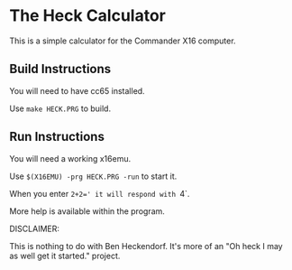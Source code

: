 The Heck Calculator
===================

This is a simple calculator for the Commander X16 computer.

Build Instructions
------------------

You will need to have cc65 installed.

Use `make HECK.PRG` to build.

Run Instructions
----------------

You will need a working x16emu.

Use `$(X16EMU) -prg HECK.PRG -run` to start it.

When you enter `2+2=' it will respond with `4`.

More help is available within the program.

DISCLAIMER:

This is nothing to do with Ben Heckendorf. It's more of an "Oh heck I may as well get it started." project.
